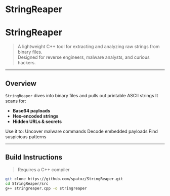 # StringReaper
# StringReaper

> A lightweight C++ tool for extracting and analyzing raw strings from binary files.  
> Designed for reverse engineers, malware analysts, and curious hackers.

---

##  Overview

`StringReaper` dives into binary files and pulls out printable ASCII strings
It scans for:

-  **Base64 payloads**
-  **Hex-encoded strings**
-  **Hidden URLs & secrets**

Use it to:
 Uncover malware commands
 Decode embedded payloads
 Find suspicious patterns

---

## Build Instructions

> Requires a C++ compiler

```bash
git clone https://github.com/spatxz/StringReaper.git
cd StringReaper/src
g++ stringreaper.cpp -o stringreaper
